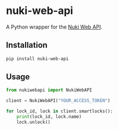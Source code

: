 # nuki-web-api

A Python wrapper for the [Nuki Web API](https://api.nuki.io/).

## Installation

```bash
pip install nuki-web-api
```


## Usage
```Python
from nukiwebapi import NukiWebAPI

client = NukiWebAPI("YOUR_ACCESS_TOKEN")

for lock_id, lock in client.smartlocks():
    print(lock_id, lock.name)
    lock.unlock()
```
